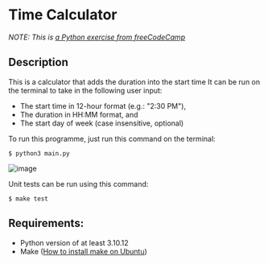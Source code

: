 # Time Calculator
_NOTE: This is [a Python exercise from freeCodeCamp](https://www.freecodecamp.org/learn/scientific-computing-with-python/scientific-computing-with-python-projects/time-calculator)_

## Description
This is a calculator that adds the duration into the start time
It can be run on the terminal to take in the following user input:
- The start time in 12-hour format (e.g.: "2:30 PM"),
- The duration in HH:MM format, and
- The start day of week (case insensitive, optional)

To run this programme, just run this command on the terminal:
```
$ python3 main.py
```

![image](https://github.com/JanineLapiz/Time-Calculator/assets/68186233/5c57b696-5a48-4f9a-b064-004f26bee83a)

Unit tests can be run using this command:
```
$ make test
```

## Requirements:
- Python version of at least 3.10.12
- Make ([How to install make on Ubuntu](https://linuxhint.com/install-make-ubuntu/))
